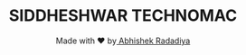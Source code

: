 <h1 align=center>SIDDHESHWAR TECHNOMAC</h1>

<p align=center>Made with ♥ by<a href="https://zeon.studio/"> Abhishek Radadiya</a></p>
